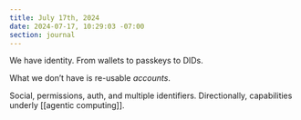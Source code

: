 ```yaml
---
title: July 17th, 2024
date: 2024-07-17, 10:29:03 -07:00
section: journal
---
```

We have identity. From wallets to passkeys to DIDs.

What we don’t have is re-usable _accounts_.

Social, permissions, auth, and multiple identifiers. Directionally, capabilities underly [[agentic computing]].